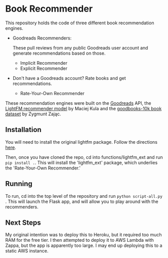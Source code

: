 # Book Recommender

This repository holds the code of three different book recommendation engines.

- Goodreads Recommenders:

  These pull reviews from any public Goodreads user account and generate recommendations based on those.

  - Implicit Recommender
  - Explicit Recommender
- Don't have a Goodreads account? Rate books and get recommendations.
  - Rate-Your-Own Recommender

These recommendation engines were built on the [Goodreads](https://www.goodreads.com/) API,
the [LightFM recommender model](https://github.com/lyst/lightfm) by Maciej Kula
and the [goodbooks-10k book dataset](https://github.com/zygmuntz/goodbooks-10k) by Zygmunt Zając.

## Installation

You will need to install the original lightfm package. Follow the directions [here](https://github.com/lyst/lightfm).

Then, once you have cloned the repo, cd into functions/lightfm_ext and run `pip install .`.
This will install the 'lightfm_ext' package, which underlies the 'Rate-Your-Own Recommender.'

## Running

To run, cd into the top level of the repository and run `python script-all.py `. This will launch the Flask app,
and will allow you to play around with the recommenders.

## Next Steps

My original intention was to deploy this to Heroku, but it required too much RAM for the free tier. I then attempted
to deploy it to AWS Lambda with Zappa, but the app is apparently too large. I may end up deploying this to a static
AWS instance.
